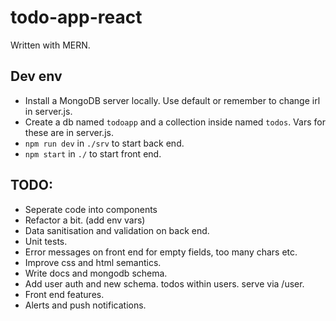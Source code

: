 # todo-app-react

Written with MERN.

## Dev env
- Install a MongoDB server locally. Use default or remember to change irl in server.js.
- Create a db named `todoapp` and a collection inside named `todos`. Vars for these are in server.js.
- `npm run dev` in `./srv` to start back end.
- `npm start` in `./` to start front end.


## TODO:
- Seperate code into components
- Refactor a bit. (add env vars)
- Data sanitisation and validation on back end.
- Unit tests.
- Error messages on front end for empty fields, too many chars etc.
- Improve css and html semantics.
- Write docs and mongodb schema.
- Add user auth and new schema. todos within users. serve via /user.
- Front end features.
- Alerts and push notifications.
